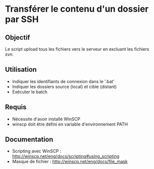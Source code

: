 # Transférer le contenu d'un dossier par SSH

## Objectif

Le script upload tous les fichiers vers le serveur en excluant les fichiers _svn_.


## Utilisation

* Indiquer les identifiants de connexion dans le '.bat'
* Indiquer les dossiers source (local) et cible (distant)
* Exécuter le batch


## Requis

* Nécessite d'avoir installé WinSCP
* winscp doit être défini en variable d'environnement PATH


## Documentation

* Scripting avec WinSCP : http://winscp.net/eng/docs/scripting#using_scripting
* Masque de fichier : http://winscp.net/eng/docs/file_mask